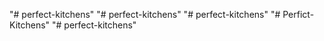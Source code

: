 "# perfect-kitchens" 
"# perfect-kitchens" 
"# perfect-kitchens" 
"# Perfict-Kitchens" 
"# perfect-kitchens" 
